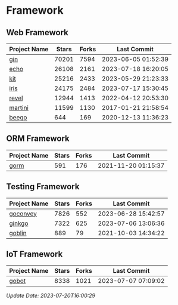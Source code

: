# Framework

## Web Framework
| Project Name | Stars | Forks | Last Commit |
| ------------ | ----- | ----- | ----------- |
| [gin](https://github.com/gin-gonic/gin) | 70201 | 7594 | 2023-06-05 01:52:39 |
| [echo](https://github.com/labstack/echo) | 26108 | 2161 | 2023-07-18 16:20:05 |
| [kit](https://github.com/go-kit/kit) | 25216 | 2433 | 2023-05-29 21:23:33 |
| [iris](https://github.com/kataras/iris) | 24175 | 2484 | 2023-07-17 15:30:45 |
| [revel](https://github.com/revel/revel) | 12944 | 1413 | 2022-04-12 20:53:30 |
| [martini](https://github.com/go-martini/martini) | 11599 | 1130 | 2017-01-21 21:58:54 |
| [beego](https://github.com/astaxie/beego) | 644 | 169 | 2020-12-13 11:36:23 |

## ORM Framework
| Project Name | Stars | Forks | Last Commit |
| ------------ | ----- | ----- | ----------- |
| [gorm](https://github.com/jinzhu/gorm) | 591 | 176 | 2021-11-20 01:15:37 |

## Testing Framework
| Project Name | Stars | Forks | Last Commit |
| ------------ | ----- | ----- | ----------- |
| [goconvey](https://github.com/smartystreets/goconvey) | 7826 | 552 | 2023-06-28 15:42:57 |
| [ginkgo](https://github.com/onsi/ginkgo) | 7322 | 625 | 2023-07-06 13:06:36 |
| [goblin](https://github.com/franela/goblin) | 889 | 79 | 2021-10-03 14:34:22 |

## IoT Framework
| Project Name | Stars | Forks | Last Commit |
| ------------ | ----- | ----- | ----------- |
| [gobot](https://github.com/hybridgroup/gobot) | 8338 | 1021 | 2023-07-07 07:09:02 |

*Update Date: 2023-07-20T16:00:29*